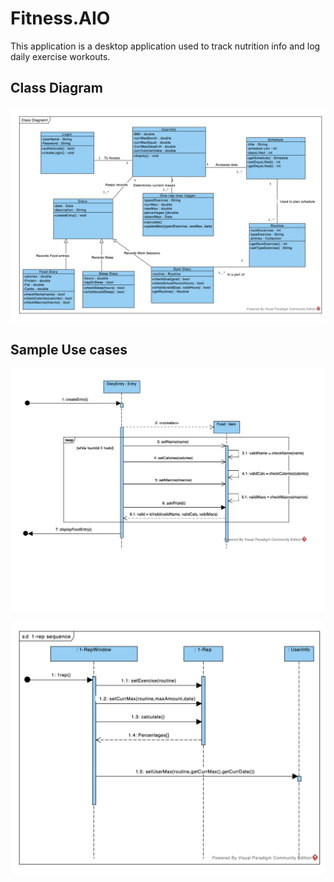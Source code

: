 # Fitness.AIO 

This application is a desktop application used to track nutrition info and log daily exercise workouts.

## Class Diagram

![Class Diagram](ClassDiagram.png?raw=true "Class Diagram")

## Sample Use cases

![Use Case](FoodLog_UseCase1.png?raw=true "Use Cases")

![Use Case2](1RepSSD.png?raw=true "Use Case2")